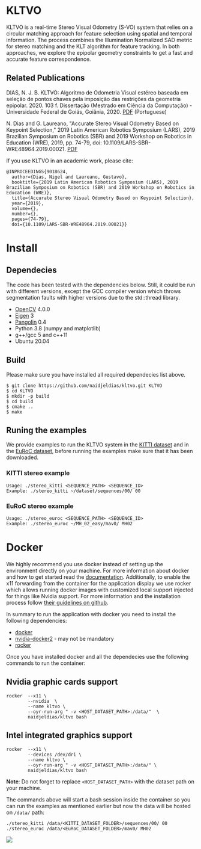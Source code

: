 # **KLTVO**

KLTVO is a real-time Stereo Visual Odometry (S-VO) system that relies on a circular matching approach for
feature selection using spatial and temporal information. The process combines the Illumination Normalized SAD metric for stereo matching and the KLT algorithm for feature tracking. In both approaches, we explore the epipolar geometry constraints to get a fast and accurate feature correspondence.

## **Related Publications**
DIAS, N. J. B. KLTVO: Algoritmo de Odometria Visual estéreo baseada em seleção de pontos chaves pela imposição das restrições da geometria epipolar. 2020. 103 f. Dissertação (Mestrado em Ciência da Computação) - Universidade Federal de Goiás, Goiânia, 2020. [PDF](https://repositorio.bc.ufg.br/tede/bitstream/tede/10746/3/Disserta%c3%a7%c3%a3o%20-%20Nigel%20Joseph%20Bandeira%20Dias%20-%202020.pdf) (Portuguese)

N. Dias and G. Laureano, "Accurate Stereo Visual Odometry Based on Keypoint Selection," 2019 Latin American Robotics Symposium (LARS), 2019 Brazilian Symposium on Robotics (SBR) and 2019 Workshop on Robotics in Education (WRE), 2019, pp. 74-79, doi: 10.1109/LARS-SBR-WRE48964.2019.00021. [PDF](https://ieeexplore.ieee.org/stamp/stamp.jsp?tp=&arnumber=9018624)

If you use KLTVO in an academic work, please cite:
```
@INPROCEEDINGS{9018624,
  author={Dias, Nigel and Laureano, Gustavo},
  booktitle={2019 Latin American Robotics Symposium (LARS), 2019 Brazilian Symposium on Robotics (SBR) and 2019 Workshop on Robotics in Education (WRE)}, 
  title={Accurate Stereo Visual Odometry Based on Keypoint Selection}, 
  year={2019},
  volume={},
  number={},
  pages={74-79},
  doi={10.1109/LARS-SBR-WRE48964.2019.00021}}
```

# **Install**
## Dependecies
The code has been tested with the dependencies below. Still, it could be run with different versions, except the GCC compiler version which throws segmentation faults with higher versions due to the std::thread library. 
- [OpenCV](https://github.com/opencv/opencv) 4.0.0
- [Eigen](https://github.com/libigl/eigen) 3
- [Pangolin](https://github.com/stevenlovegrove/Pangolin) 0.4
- Python 3.8 (numpy and matplotlib)
- g++/gcc 5 and c++11
- Ubuntu 20.04

## Build
Please make sure you have installed all required dependecies list above.
```
$ git clone https://github.com/naidjeldias/kltvo.git KLTVO
$ cd KLTVO
$ mkdir -p build
$ cd build
$ cmake ..
$ make
```

## Runing the examples
We provide examples to run the KLTVO system in the [KITTI dataset](https://www.cvlibs.net/datasets/kitti/eval_odometry.php) and in the [EuRoC dataset](https://projects.asl.ethz.ch/datasets/doku.php?id=kmavvisualinertialdatasets), before running the examples make sure that it has been downloaded.

### KITTI stereo example
```
Usage: ./stereo_kitti <SEQUENCE_PATH> <SEQUENCE_ID>
Example: ./stereo_kitti ~/dataset/sequences/00/ 00
```

### EuRoC stereo example
```
Usage: ./stereo_euroc <SEQUENCE_PATH> <SEQUENCE_ID>
Example: ./stereo_euroc ~/MH_02_easy/mav0/ MH02
```

# **Docker**
We highly recommend you use docker instead of setting up the environment directly on your machine. For more information about docker and how to get started read the [documentation](https://docs.docker.com/get-started/). Additionally, to enable the x11 forwarding from the container for the application display we use rocker which allows running docker images with customized local support injected for things like Nvidia support. For more information and the installation process follow [their guidelines on github](https://github.com/osrf/rocker).

In summary to run the application with docker you need to install the following dependencies: 
- [docker](https://docs.docker.com/get-started/)
- [nvidia-docker2](https://docs.nvidia.com/datacenter/cloud-native/container-toolkit/install-guide.html#docker) - may not be mandatory
- [rocker](https://github.com/osrf/rocker)
  
Once you have installed docker and all the dependecies use the following commands to run the container:
## Nvidia graphic cards support
```
rocker  --x11 \
        --nvidia  \
        --name kltvo \
        --oyr-run-arg " -v <HOST_DATASET_PATH>:/data/"  \
        naidjeldias/kltvo bash
```

## Intel integrated graphics support
```
rocker  --x11 \
        --devices /dev/dri \
        --name kltvo \
        --oyr-run-arg " -v <HOST_DATASET_PATH>:/data/" \
        naidjeldias/kltvo bash
```

**Note**: Do not forget to replace `<HOST_DATASET_PATH>` with the dataset path on your machine. 

The commands above will start a bash session inside the container so you can run the examples as mentioned earlier but now the data will be hosted on `/data/` path:

```
./stereo_kitti /data/<KITTI_DATASET_FOLDER>/sequences/00/ 00
./stereo_euroc /data/<EuRoC_DATASET_FOLDER>/mav0/ MH02
```

<img src="docs/kltvo.gif" > 